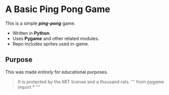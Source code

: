 # A Basic Ping Pong Game
This is a simple ***ping-pong*** game.
- Written in **Python**.
- Uses **Pygame** and other related modules.
- Repo includes sprites used in-game.
## Purpose
This was made *entirely* for educational purposes.
> It is protected by the MIT license and a thousand rats.
'''
from pygame import *
'''
